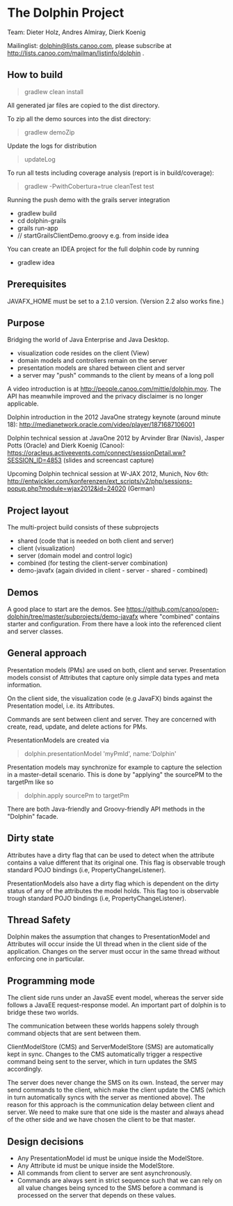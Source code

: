 The Dolphin Project
===================

Team: Dieter Holz, Andres Almiray, Dierk Koenig

Mailinglist: dolphin@lists.canoo.com, please subscribe at http://lists.canoo.com/mailman/listinfo/dolphin .

How to build
------------
> gradlew clean install

All generated jar files are copied to the dist directory.

To zip all the demo sources into the dist directory:
> gradlew demoZip

Update the logs for distribution
> updateLog

To run all tests including coverage analysis
(report is in build/coverage):
> gradlew -PwithCobertura=true cleanTest test

Running the push demo with the grails server integration
- gradlew build
- cd dolphin-grails
- grails run-app
- // startGrailsClientDemo.groovy e.g. from inside idea

You can create an IDEA project for the full dolphin code by running
- gradlew idea

Prerequisites
-------------
JAVAFX_HOME must be set to a 2.1.0 version. (Version 2.2 also works fine.)

Purpose
-------
Bridging the world of Java Enterprise and Java Desktop.
- visualization code resides on the client (View)
- domain models and controllers remain on the server
- presentation models are shared between client and server
- a server may "push" commands to the client by means of a long poll

A video introduction is at http://people.canoo.com/mittie/dolphin.mov.
The API has meanwhile improved and the privacy disclaimer is no longer applicable.

Dolphin introduction in the 2012 JavaOne strategy keynote (around minute 18):
http://medianetwork.oracle.com/video/player/1871687106001

Dolphin technical session at JavaOne 2012 by Arvinder Brar (Navis), Jasper Potts (Oracle) and Dierk Koenig (Canoo):
https://oracleus.activeevents.com/connect/sessionDetail.ww?SESSION_ID=4853 (slides and screencast capture)

Upcoming Dolphin technical session at W-JAX 2012, Munich, Nov 6th:
http://entwickler.com/konferenzen/ext_scripts/v2/php/sessions-popup.php?module=wjax2012&id=24020 (German)

Project layout
--------------
The multi-project build consists of these subprojects

- shared (code that is needed on both client and server)
- client (visualization)
- server (domain model and control logic)
- combined (for testing the client-server combination)
- demo-javafx   (again divided in client - server - shared - combined)
                                                        
Demos
-----
A good place to start are the demos.
See https://github.com/canoo/open-dolphin/tree/master/subprojects/demo-javafx
where "combined" contains starter and configuration. From there have a look
into the referenced client and server classes.

General approach
----------------
Presentation models (PMs) are used on both, client and server.
Presentation models consist of Attributes that capture only simple data types and meta information.

On the client side, the visualization code (e.g JavaFX) binds
against the Presentation model, i.e. its Attributes.

Commands are sent between client and server. They are 
concerned with create, read, update, and delete actions
for PMs. 

PresentationModels are created via
>    dolphin.presentationModel 'myPmId', name:'Dolphin'

Presentation models may synchronize for example to capture
the selection in a master-detail scenario. This is done by "applying"
the sourcePM to the targetPm like so
>    dolphin.apply sourcePm to targetPm
    
There are both Java-friendly and Groovy-friendly API methods in the "Dolphin" facade.

Dirty state
-----------
Attributes have a dirty flag that can be used to detect when the attribute
contains a value different that its original one. This flag is observable trough
standard POJO bindings (i.e, PropertyChangeListener).

PresentationModels also have a dirty flag which is dependent on the dirty status
of any of the attributes the model holds. This flag too is observable trough
standard POJO bindings (i.e, PropertyChangeListener).

Thread Safety
-------------
Dolphin makes the assumption that changes to PresentationModel and Attributes will
occur inside the UI thread when in the client side of the application. Changes on
the server must occur in the same thread without enforcing one in particular.

Programming mode
----------------
The client side runs under an JavaSE event model, whereas the server side follows
a JavaEE request-response model. An important part of dolphin is to bridge these
two worlds.

The communication between these worlds happens solely through command objects
that are sent between them.

ClientModelStore (CMS) and ServerModelStore (SMS) are automatically kept in sync.
Changes to the CMS automatically trigger a respective command being sent to the
server, which in turn updates the SMS accordingly.

The server does never change the SMS on its own. Instead, the server may send
commands to the client, which make the client update the CMS (which in turn automatically
syncs with the server as mentioned above).
The reason for this approach is the communication delay between client and server.
We need to make sure that one side is the master and always ahead of the other
side and we have chosen the client to be that master.

Design decisions
----------------
- Any PresentationModel id must be unique inside the ModelStore.
- Any Attribute id must be unique inside the ModelStore.
- All commands from client to server are sent asynchronously.
- Commands are always sent in strict sequence such that we can rely on all
  value changes being synced to the SMS before a command is processed on the
  server that depends on these values.
